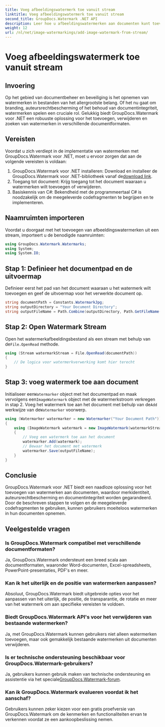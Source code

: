 ```yaml
---
title: Voeg afbeeldingswatermerk toe vanuit stream
linktitle: Voeg afbeeldingswatermerk toe vanuit stream
second_title: GroupDocs.Watermark .NET API
description: Leer hoe u afbeeldingswatermerken aan documenten kunt toevoegen met GroupDocs.Watermark voor .NET. Volg onze stapsgewijze handleiding voor naadloze watermerkintegratie.
weight: 12
url: /nl/net/image-watermarkings/add-image-watermark-from-stream/
---
```


# Voeg afbeeldingswatermerk toe vanuit stream

## Invoering
Op het gebied van documentbeheer en beveiliging is het opnemen van watermerken in bestanden van het allergrootste belang. Of het nu gaat om branding, auteursrechtbescherming of het behoud van documentintegriteit, watermerken spelen een cruciale rol. Gelukkig biedt GroupDocs.Watermark voor .NET een robuuste oplossing voor het toevoegen, verwijderen en zoeken van watermerken in verschillende documentformaten.
## Vereisten
Voordat u zich verdiept in de implementatie van watermerken met GroupDocs.Watermark voor .NET, moet u ervoor zorgen dat aan de volgende vereisten is voldaan:
1.  GroupDocs.Watermark voor .NET installeren: Download en installeer de GroupDocs.Watermark voor .NET-bibliotheek vanaf de[download link](https://releases.groupdocs.com/Watermark/net/).
2. Toegang tot document: Krijg toegang tot het document waaraan u watermerken wilt toevoegen of verwijderen.
3. Basiskennis van C#: Bekendheid met de programmeertaal C# is noodzakelijk om de meegeleverde codefragmenten te begrijpen en te implementeren.

## Naamruimten importeren
Voordat u doorgaat met het toevoegen van afbeeldingswatermerken uit een stream, importeert u de benodigde naamruimten:
```csharp
using GroupDocs.Watermark.Watermarks;
using System;
using System.IO;
```

## Stap 1: Definieer het documentpad en de uitvoermap
Definieer eerst het pad van het document waaraan u het watermerk wilt toevoegen en geef de uitvoermap voor het verwerkte document op.
```csharp
string documentPath = Constants.WatermarkJpg;
string outputDirectory = "Your Document Directory";
string outputFileName = Path.Combine(outputDirectory, Path.GetFileName(documentPath));
```
## Stap 2: Open Watermark Stream
 Open het watermerkafbeeldingsbestand als een stream met behulp van de`File.OpenRead` methode.
```csharp
using (Stream watermarkStream = File.OpenRead(documentPath))
{
    // De logica voor watermerkverwerking komt hier terecht
}
```
## Stap 3: voeg watermerk toe aan document
 Initialiseer een`Watermarker` object met het documentpad en maak vervolgens een`ImageWatermark` object met de watermerkstroom verkregen in stap 2. Voeg het watermerk toe aan het document met behulp van de`Add` werkwijze van de`Watermarker` voorwerp.
```csharp
using (Watermarker watermarker = new Watermarker("Your Document Path"))
{
    using (ImageWatermark watermark = new ImageWatermark(watermarkStream))
    {
        // Voeg een watermerk toe aan het document
        watermarker.Add(watermark);
        // Bewaar het document met watermerk
        watermarker.Save(outputFileName);
    }
}
```

## Conclusie
GroupDocs.Watermark voor .NET biedt een naadloze oplossing voor het toevoegen van watermerken aan documenten, waardoor merkidentiteit, auteursrechtbescherming en documentintegriteit worden gegarandeerd. Door de beschreven stappen te volgen en de meegeleverde codefragmenten te gebruiken, kunnen gebruikers moeiteloos watermerken in hun documenten opnemen.
## Veelgestelde vragen
### Is GroupDocs.Watermark compatibel met verschillende documentformaten?
Ja, GroupDocs.Watermark ondersteunt een breed scala aan documentformaten, waaronder Word-documenten, Excel-spreadsheets, PowerPoint-presentaties, PDF's en meer.
### Kan ik het uiterlijk en de positie van watermerken aanpassen?
Absoluut, GroupDocs.Watermark biedt uitgebreide opties voor het aanpassen van het uiterlijk, de positie, de transparantie, de rotatie en meer van het watermerk om aan specifieke vereisten te voldoen.
### Biedt GroupDocs.Watermark API's voor het verwijderen van bestaande watermerken?
Ja, met GroupDocs.Watermark kunnen gebruikers niet alleen watermerken toevoegen, maar ook gemakkelijk bestaande watermerken uit documenten verwijderen.
### Is er technische ondersteuning beschikbaar voor GroupDocs.Watermark-gebruikers?
 Ja, gebruikers kunnen gebruik maken van technische ondersteuning en assistentie via het speciale[GroupDocs.Watermark-forum](https://forum.groupdocs.com/c/watermark/19).
### Kan ik GroupDocs.Watermark evalueren voordat ik het aanschaf?
Gebruikers kunnen zeker kiezen voor een gratis proefversie van GroupDocs.Watermark om de kenmerken en functionaliteiten ervan te verkennen voordat ze een aankoopbeslissing nemen.